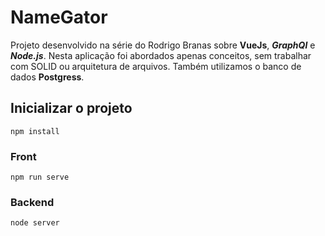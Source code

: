 # NameGator

Projeto desenvolvido na série do Rodrigo Branas sobre <strong>VueJs</strong>, <strong>*GraphQl*</strong> e <strong>*Node.js*</strong>. Nesta aplicação foi abordados apenas conceitos, sem trabalhar com SOLID ou arquitetura de arquivos. Também utilizamos o banco de dados <strong>Postgress</strong>.

## Inicializar o projeto

```
npm install
```

### Front

```
npm run serve
```

### Backend

```
node server
```
